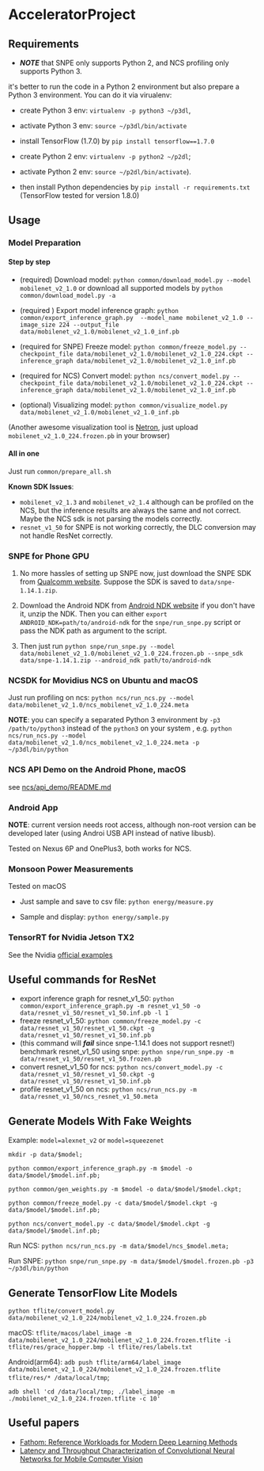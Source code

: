 # AcceleratorProject

## Requirements

- ***NOTE*** that SNPE only supports Python 2, and NCS profiling only supports Python 3.

it's better to run the code in a Python 2 environment but also prepare a Python 3 environment.
You can do it via virualenv: 

- create Python 3 env: `virtualenv -p python3 ~/p3dl`, 
- activate Python 3 env: `source ~/p3dl/bin/activate`
- install TensorFlow (1.7.0) by `pip install tensorflow==1.7.0`

- create Python 2 env: `virtualenv -p python2 ~/p2dl`; 
- activate Python 2 env: `source ~/p2dl/bin/activate`).
- then install Python dependencies by `pip install -r requirements.txt` (TensorFlow tested for version 1.8.0)

## Usage

### Model Preparation

#### Step by step
- (required) Download model: `python common/download_model.py --model mobilenet_v2_1.0` 
or download all supported models by `python common/download_model.py -a` 

- (required ) Export model inference graph: `python common/export_inference_graph.py  --model_name mobilenet_v2_1.0 --image_size 224 --output_file data/mobilenet_v2_1.0/mobilenet_v2_1.0_inf.pb`

- (required for SNPE) Freeze model: `python common/freeze_model.py --checkpoint_file data/mobilenet_v2_1.0/mobilenet_v2_1.0_224.ckpt --inference_graph data/mobilenet_v2_1.0/mobilenet_v2_1.0_inf.pb`
- (required for NCS) Convert model: `python ncs/convert_model.py --checkpoint_file data/mobilenet_v2_1.0/mobilenet_v2_1.0_224.ckpt --inference_graph data/mobilenet_v2_1.0/mobilenet_v2_1.0_inf.pb`

- (optional) Visualizing model: `python common/visualize_model.py data/mobilenet_v2_1.0/mobilenet_v2_1.0_inf.pb`

(Another awesome visualization tool is [Netron](https://lutzroeder.github.io/Netron/), just upload `mobilenet_v2_1.0_224.frozen.pb` in your browser)

#### All in one

Just run `common/prepare_all.sh`

**Known SDK Issues**: 
- `mobilenet_v2_1.3` and `mobilenet_v2_1.4` although can be profiled on the NCS, 
but the inference results are always the same and not correct. Maybe the NCS sdk is not parsing the models correctly.
- `resnet_v1_50` for SNPE is not working correctly, the DLC conversion may not handle ResNet correctly.

### SNPE for Phone GPU

1. No more hassles of setting up SNPE now, just download the SNPE SDK from [Qualcomm website](https://developer.qualcomm.com/software/snapdragon-neural-processing-engine-ai).
Suppose the SDK is saved to `data/snpe-1.14.1.zip`.

2. Download the Android NDK from [Android NDK website](https://developer.android.com/ndk/downloads/index.html) if you don't have it, unzip the NDK. 
Then you can either `export ANDROID_NDK=path/to/android-ndk` for the `snpe/run_snpe.py` script or pass the NDK path as argument to the script.

3. Then just run `python snpe/run_snpe.py --model data/mobilenet_v2_1.0/mobilenet_v2_1.0_224.frozen.pb --snpe_sdk data/snpe-1.14.1.zip --android_ndk path/to/android-ndk `


### NCSDK for Movidius NCS on Ubuntu and macOS

Just run profiling on ncs: `python ncs/run_ncs.py --model data/mobilenet_v2_1.0/ncs_mobilenet_v2_1.0_224.meta`

**NOTE**: you can specify a separated Python 3 environment by `-p3 /path/to/python3` instead of the `python3` on your system , e.g. 
`python ncs/run_ncs.py --model data/mobilenet_v2_1.0/ncs_mobilenet_v2_1.0_224.meta -p ~/p3dl/bin/python`

### NCS API Demo on the Android Phone, macOS

see [ncs/api_demo/README.md](ncs/api_demo/README.md)


### Android App

**NOTE**: current version needs root access, although non-root version can be developed later (using Androi USB API instead of native libusb).

Tested on Nexus 6P and OnePlus3, both works for NCS.

### Monsoon Power Measurements

Tested on macOS

- Just sample and save to csv file: `python energy/measure.py`

- Sample and display: `python energy/sample.py`

### TensorRT for Nvidia Jetson TX2

See the Nvidia [official examples](https://github.com/NVIDIA-Jetson/tf_to_trt_image_classification/)

## Useful commands for ResNet

- export inference graph for resnet_v1_50: `python common/export_inference_graph.py -m resnet_v1_50 -o data/resnet_v1_50/resnet_v1_50.inf.pb -l 1`
- freeze resnet_v1_50: `python common/freeze_model.py -c data/resnet_v1_50/resnet_v1_50.ckpt -g data/resnet_v1_50/resnet_v1_50.inf.pb`
- (this command will ***fail*** since snpe-1.14.1 does not support resnet!) benchmark resnet_v1_50 using snpe: `python snpe/run_snpe.py -m data/resnet_v1_50/resnet_v1_50.frozen.pb`
- convert resnet_v1_50 for ncs: `python ncs/convert_model.py -c data/resnet_v1_50/resnet_v1_50.ckpt -g data/resnet_v1_50/resnet_v1_50.inf.pb`
- profile resnet_v1_50 on ncs: `python ncs/run_ncs.py -m data/resnet_v1_50/ncs_resnet_v1_50.meta`

## Generate Models With Fake Weights

Example: `model=alexnet_v2` or `model=squeezenet`
 
`mkdir -p data/$model;`

`python common/export_inference_graph.py -m $model -o data/$model/$model.inf.pb;`

`python common/gen_weights.py -m $model -o data/$model/$model.ckpt;`

`python common/freeze_model.py -c data/$model/$model.ckpt -g data/$model/$model.inf.pb;`

`python ncs/convert_model.py -c data/$model/$model.ckpt -g data/$model/$model.inf.pb;`

Run NCS: `python ncs/run_ncs.py -m data/$model/ncs_$model.meta;`

Run SNPE: `python snpe/run_snpe.py -m data/$model/$model.frozen.pb -p3 ~/p3dl/bin/python`

## Generate TensorFlow Lite Models

`python tflite/convert_model.py  data/mobilenet_v2_1.0_224/mobilenet_v2_1.0_224.frozen.pb`

macOS: `tflite/macos/label_image -m data/mobilenet_v2_1.0_224/mobilenet_v2_1.0_224.frozen.tflite -i tflite/res/grace_hopper.bmp -l tflite/res/labels.txt`

Android(arm64): `adb push tflite/arm64/label_image data/mobilenet_v2_1.0_224/mobilenet_v2_1.0_224.frozen.tflite tflite/res/* /data/local/tmp`;

`adb shell 'cd /data/local/tmp; ./label_image -m ./mobilenet_v2_1.0_224.frozen.tflite -c 10'`

## Useful papers

- [Fathom: Reference Workloads for Modern Deep Learning Methods](https://arxiv.org/pdf/1608.06581.pdf)
- [Latency and Throughput Characterization of Convolutional Neural Networks for Mobile Computer Vision](https://arxiv.org/pdf/1803.09492.pdf)


